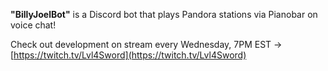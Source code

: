 **"BillyJoelBot"** is a Discord bot that plays Pandora stations via Pianobar on voice chat!

Check out development on stream every Wednesday, 7PM EST -> [https://twitch.tv/Lvl4Sword](https://twitch.tv/Lvl4Sword)
